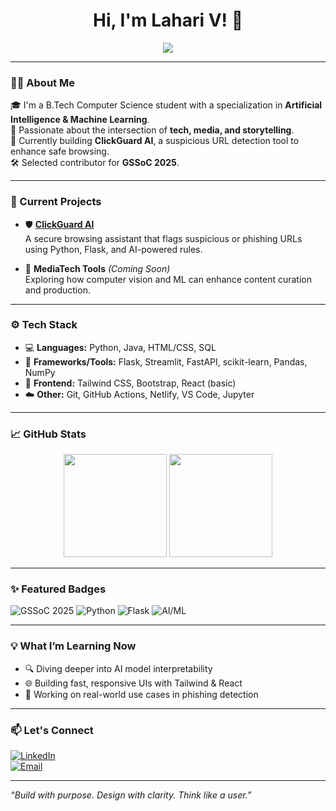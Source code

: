 <h1 align="center">Hi, I'm Lahari V! 👋</h1>

<p align="center">
  <img src="https://readme-typing-svg.herokuapp.com?font=Fira+Code&size=22&pause=1000&color=57F287&center=true&vCenter=true&width=435&lines=AI+%2B+ML-Enthusiast;Building+secure+and+smart+web+tools;Open+Source+Contributor+%7C+GSSoC+%2725" />
</p>

---

### 👩‍💻 About Me

🎓 I'm a B.Tech Computer Science student with a specialization in **Artificial Intelligence & Machine Learning**.  
🧠 Passionate about the intersection of **tech, media, and storytelling**.  
🔐 Currently building **ClickGuard AI**, a suspicious URL detection tool to enhance safe browsing.  
🛠 Selected contributor for **GSSoC 2025**.  

---

### 🚀 Current Projects

- 🛡️ [**ClickGuard AI**](https://github.com/your-username/clickguard-ai)  
  A secure browsing assistant that flags suspicious or phishing URLs using Python, Flask, and AI-powered rules.
  
- 🎥 **MediaTech Tools** *(Coming Soon)*  
  Exploring how computer vision and ML can enhance content curation and production.

---

### ⚙️ Tech Stack

- 💻 **Languages:** Python, Java, HTML/CSS, SQL  
- 🔧 **Frameworks/Tools:** Flask, Streamlit, FastAPI, scikit-learn, Pandas, NumPy  
- 🎨 **Frontend:** Tailwind CSS, Bootstrap, React (basic)  
- ☁️ **Other:** Git, GitHub Actions, Netlify, VS Code, Jupyter

---

### 📈 GitHub Stats

<p align="center">
  <img src="https://github-readme-stats.vercel.app/api?username=lahariv&show_icons=true&theme=radical" height="165">
  <img src="https://github-readme-stats.vercel.app/api/top-langs/?username=lahariv&layout=compact&theme=radical" height="165">
</p>

---

### ✨ Featured Badges

![GSSoC 2025](https://img.shields.io/badge/GSSoC-2025-orange?style=for-the-badge&logo=github)
![Python](https://img.shields.io/badge/Python-3776AB?style=for-the-badge&logo=python&logoColor=white)
![Flask](https://img.shields.io/badge/Flask-black?style=for-the-badge&logo=flask)
![AI/ML](https://img.shields.io/badge/AI%2FML-Model-green?style=for-the-badge&logo=scikit-learn)

---

### 💡 What I’m Learning Now

- 🔍 Diving deeper into AI model interpretability  
- 🌐 Building fast, responsive UIs with Tailwind & React  
- 🧠 Working on real-world use cases in phishing detection

---

### 📫 Let's Connect

[![LinkedIn](https://img.shields.io/badge/-LinkedIn-blue?style=flat-square&logo=Linkedin&logoColor=white&link=https://www.linkedin.com/in/lahari-vadamodula-8a2014277)](https://www.linkedin.com/in/lahari-vadamodula-8a2014277)  
[![Email](https://img.shields.io/badge/-Email-c14438?style=flat-square&logo=Gmail&logoColor=white)](mailto:lahari6826@gmail.com)

---

_“Build with purpose. Design with clarity. Think like a user.”_

